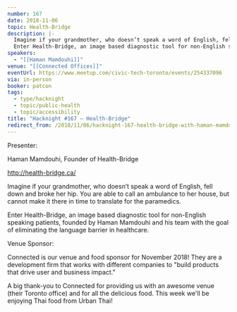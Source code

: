 ```yaml
---
number: 167
date: 2018-11-06
topic: Health-Bridge
description: |-
  Imagine if your grandmother, who doesn’t speak a word of English, fell down and broke her hip. You are able to call an ambulance to her house, but cannot make it there in time to translate for the paramedics.
  Enter Health-Bridge, an image based diagnostic tool for non-English speaking patients, founded by Haman Mamdouhi and his team with the goal of eliminating the language barrier in healthcare. http://health-bridge.ca/
speakers:
  - "[[Haman Mamdouhi]]"
venue: "[[Connected Offices]]"
eventUrl: https://www.meetup.com/civic-tech-toronto/events/254337096
via: in-person
booker: patcon
tags:
  - type/hacknight
  - topic/public-health
  - topic/accessibility
title: "Hacknight #167 – Health-Bridge"
redirect_from: /2018/11/06/hacknight-167-health-bridge-with-haman-mamdouhi/
---
```


Presenter:

Haman Mamdouhi, Founder of Health-Bridge

http://health-bridge.ca/

Imagine if your grandmother, who doesn’t speak a word of English, fell down and broke her hip. You are able to call an ambulance to her house, but cannot make it there in time to translate for the paramedics.

Enter Health-Bridge, an image based diagnostic tool for non-English speaking patients, founded by Haman Mamdouhi and his team with the goal of eliminating the language barrier in healthcare.


Venue Sponsor:

Connected is our venue and food sponsor for November 2018!
They are a development firm that works with different companies to "build products that drive user and business impact."

A big thank-you to Connected for providing us with an awesome venue (their Toronto office) and for all the delicious food.
This week we'll be enjoying Thai food from Urban Thai!
